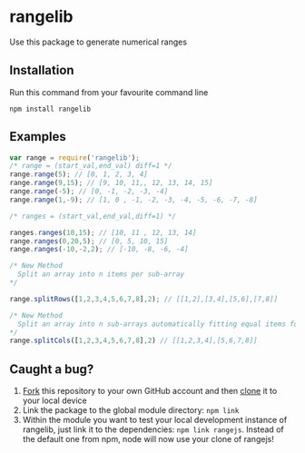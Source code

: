 # rangelib

Use this package to generate numerical ranges

## Installation

Run this command from your favourite command line

    npm install rangelib

## Examples

```js
var range = require('rangelib');
/* range = (start_val,end_val) diff=1 */
range.range(5); // [0, 1, 2, 3, 4]
range.range(9,15); // [9, 10, 11,, 12, 13, 14, 15]
range.range(-5); // [0, -1, -2, -3, -4]
range.range(1,-9); // [1, 0 , -1, -2, -3, -4, -5, -6, -7, -8]

/* ranges = (start_val,end_val,diff=1) */

ranges.ranges(10,15); // [10, 11 , 12, 13, 14]
range.ranges(0,20,5); // [0, 5, 10, 15]
range.ranges(-10,-2,2); // [-10, -8, -6, -4]

/* New Method 
  Split an array into n items per sub-array
*/

range.splitRows([1,2,3,4,5,6,7,8],2); // [[1,2],[3,4],[5,6],[7,8]]

/* New Method 
  Split an array into n sub-arrays automatically fitting equal items for each
*/
range.splitCols([1,2,3,4,5,6,7,8],2) // [[1,2,3,4],[5,6,7,8]]
```
## Caught a bug?

1. [Fork](https://help.github.com/articles/fork-a-repo/) this repository to your own GitHub account and then [clone](https://help.github.com/articles/cloning-a-repository/) it to your local device
2. Link the package to the global module directory: `npm link`
3. Within the module you want to test your local development instance of rangelib, just link it to the dependencies: `npm link rangejs`. Instead of the default one from npm, node will now use your clone of rangejs!